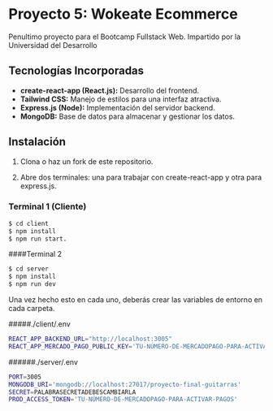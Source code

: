 # Proyecto 5: Wokeate Ecommerce

Penultimo proyecto para el Bootcamp Fullstack Web. Impartido por la Universidad del Desarrollo

## Tecnologías Incorporadas

- **create-react-app (React.js):** Desarrollo del frontend.
- **Tailwind CSS:** Manejo de estilos para una interfaz atractiva.
- **Express.js (Node):** Implementación del servidor backend.
- **MongoDB:** Base de datos para almacenar y gestionar los datos.

## Instalación

1. Clona o haz un fork de este repositorio.

2. Abre dos terminales: una para trabajar con create-react-app y otra para express.js.

### Terminal 1 (Cliente)

```bash
$ cd client
$ npm install
$ npm run start.
```

####Terminal 2

```bash
$ cd server
$ npm install
$ npm run dev
```
Una vez hecho esto en cada uno, deberás crear las variables de entorno en cada carpeta.

#####./client/.env

```bash
REACT_APP_BACKEND_URL="http://localhost:3005"
REACT_APP_MERCADO_PAGO_PUBLIC_KEY='TU-NÚMERO-DE-MERCADOPAGO-PARA-ACTIVAR-PAGOS'
```

######./server/.env

```bash
PORT=3005
MONGODB_URI='mongodb://localhost:27017/proyecto-final-guitarras'
SECRET=PALABRASECRETADEBESCAMBIARLA
PROD_ACCESS_TOKEN='TU-NÚMERO-DE-MERCADOPAGO-PARA-ACTIVAR-PAGOS'
```
